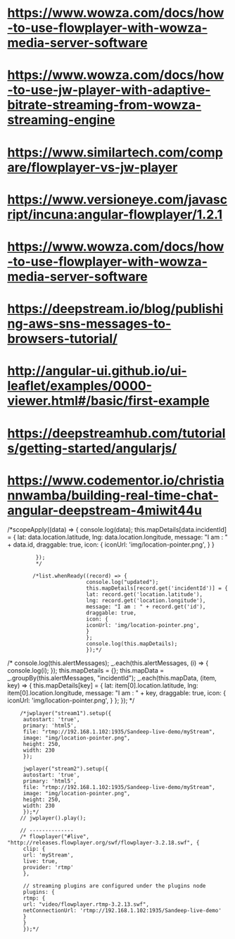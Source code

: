 
# https://www.wowza.com/docs/how-to-use-flowplayer-with-wowza-media-server-software
# https://www.wowza.com/docs/how-to-use-jw-player-with-adaptive-bitrate-streaming-from-wowza-streaming-engine
# https://www.similartech.com/compare/flowplayer-vs-jw-player
# https://www.versioneye.com/javascript/incuna:angular-flowplayer/1.2.1
# https://www.wowza.com/docs/how-to-use-flowplayer-with-wowza-media-server-software
# https://deepstream.io/blog/publishing-aws-sns-messages-to-browsers-tutorial/
# http://angular-ui.github.io/ui-leaflet/examples/0000-viewer.html#/basic/first-example
# https://deepstreamhub.com/tutorials/getting-started/angularjs/
# https://www.codementor.io/christiannwamba/building-real-time-chat-angular-deepstream-4miwit44u

/*scopeApply((data) => {
             console.log(data);
             this.mapDetails[data.incidentId] = {
             lat: data.location.latitude,
             lng: data.location.longitude,
             message: "I am : " + data.id,
             draggable: true,
             icon: {
             iconUrl: 'img/location-pointer.png',
             }
             }

             });
             */
            
            /*list.whenReady((record) => {
                             console.log("updated");
                             this.mapDetails[record.get('incidentId')] = {
                             lat: record.get('location.latitude'),
                             lng: record.get('location.longitude'),
                             message: "I am : " + record.get('id'),
                             draggable: true,
                             icon: {
                             iconUrl: 'img/location-pointer.png',
                             }
                             };
                             console.log(this.mapDetails);
                             });*/

/*
             console.log(this.alertMessages);
             _.each(this.alertMessages, (i) => {
             console.log(i);
             });
             this.mapDetails = {};
             this.mapData = _.groupBy(this.alertMessages, "incidentId");
             _.each(this.mapData, (item, key) => {
             this.mapDetails[key] = {
             lat: item[0].location.latitude,
             lng: item[0].location.longitude,
             message: "I am : " + key,
             draggable: true,
             icon: {
             iconUrl: 'img/location-pointer.png',
             }
             };
             });
            */



        /*jwplayer("stream1").setup({
         autostart: 'true',
         primary: 'html5',
         file: "rtmp://192.168.1.102:1935/Sandeep-live-demo/myStream",
         image: "img/location-pointer.png",
         height: 250,
         width: 230
         });

         jwplayer("stream2").setup({
         autostart: 'true',
         primary: 'html5',
         file: "rtmp://192.168.1.102:1935/Sandeep-live-demo/myStream",
         image: "img/location-pointer.png",
         height: 250,
         width: 230
         });*/
        // jwplayer().play();

        // --------------
        /* flowplayer("#live", "http://releases.flowplayer.org/swf/flowplayer-3.2.18.swf", {
         clip: {
         url: 'myStream',
         live: true,
         provider: 'rtmp'
         },

         // streaming plugins are configured under the plugins node
         plugins: {
         rtmp: {
         url: "video/flowplayer.rtmp-3.2.13.swf",
         netConnectionUrl: 'rtmp://192.168.1.102:1935/Sandeep-live-demo'
         }
         }
         });*/